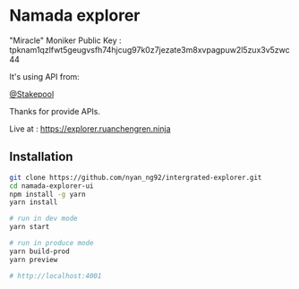 # Namada explorer 

"Miracle" Moniker
Public Key : tpknam1qzlfwt5geugvsfh74hjcug97k0z7jezate3m8xvpagpuw2l5zux3v5zwc44

It's using API from:

[@Stakepool](https://namada-explorer-api.stakepool.dev.br/node/api-docs/#)

Thanks for provide APIs.

Live at : https://explorer.ruanchengren.ninja
## Installation

```bash
git clone https://github.com/nyan_ng92/intergrated-explorer.git
cd namada-explorer-ui
npm install -g yarn
yarn install

# run in dev mode
yarn start

# run in produce mode
yarn build-prod
yarn preview

# http://localhost:4001
```

